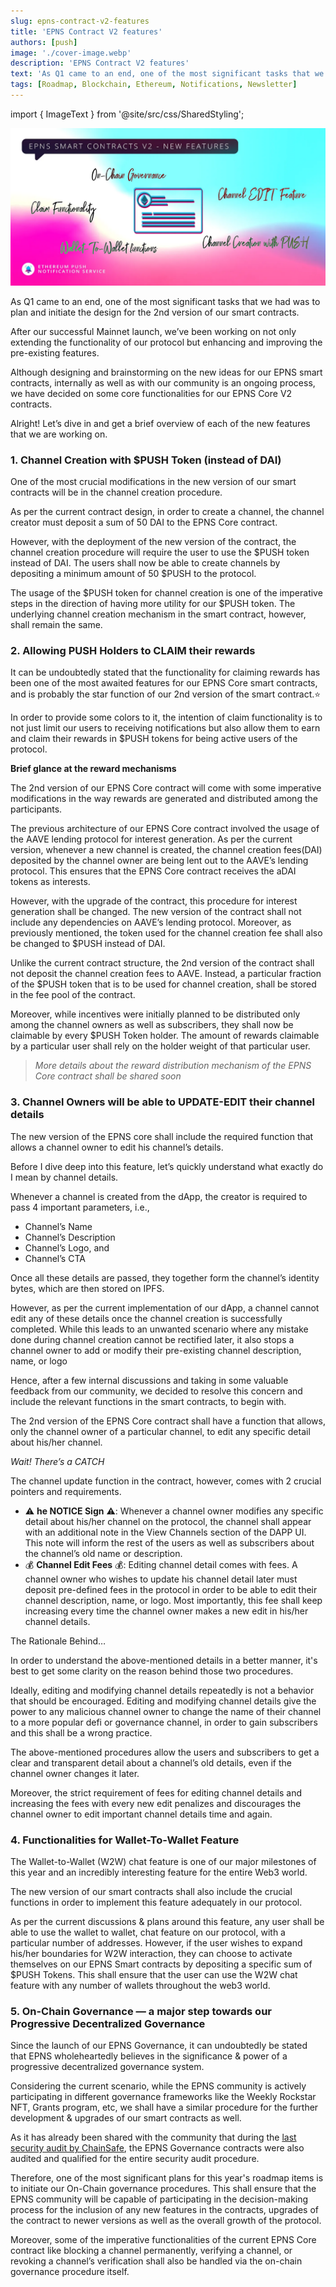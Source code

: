 ```yaml
---
slug: epns-contract-v2-features
title: 'EPNS Contract V2 features'
authors: [push]
image: './cover-image.webp'
description: 'EPNS Contract V2 features'
text: 'As Q1 came to an end, one of the most significant tasks that we had was to plan and initiate the design for the 2nd version of our smart contracts.'
tags: [Roadmap, Blockchain, Ethereum, Notifications, Newsletter]
---
```


import { ImageText } from '@site/src/css/SharedStyling';

![Cover Image of EPNS Contract V2 features](./cover-image.webp)

<!--truncate-->

As Q1 came to an end, one of the most significant tasks that we had was to plan and initiate the design for the 2nd version of our smart contracts.

After our successful Mainnet launch, we’ve been working on not only extending the functionality of our protocol but enhancing and improving the pre-existing features.

Although designing and brainstorming on the new ideas for our EPNS smart contracts, internally as well as with our community is an ongoing process, we have decided on some core functionalities for our EPNS Core V2 contracts.

Alright! Let’s dive in and get a brief overview of each of the new features that we are working on.

### 1. Channel Creation with $PUSH Token (instead of DAI)

One of the most crucial modifications in the new version of our smart contracts will be in the channel creation procedure.

As per the current contract design, in order to create a channel, the channel creator must deposit a sum of 50 DAI to the EPNS Core contract.

However, with the deployment of the new version of the contract, the channel creation procedure will require the user to use the $PUSH token instead of DAI. The users shall now be able to create channels by depositing a minimum amount of 50 $PUSH to the protocol.

The usage of the $PUSH token for channel creation is one of the imperative steps in the direction of having more utility for our $PUSH token. The underlying channel creation mechanism in the smart contract, however, shall remain the same.

### 2. Allowing PUSH Holders to CLAIM their rewards

It can be undoubtedly stated that the functionality for claiming rewards has been one of the most awaited features for our EPNS Core smart contracts, and is probably the star function of our 2nd version of the smart contract.⭐️

In order to provide some colors to it, the intention of claim functionality is to not just limit our users to receiving notifications but also allow them to earn and claim their rewards in $PUSH tokens for being active users of the protocol.

<b>Brief glance at the reward mechanisms</b>

The 2nd version of our EPNS Core contract will come with some imperative modifications in the way rewards are generated and distributed among the participants.

The previous architecture of our EPNS Core contract involved the usage of the AAVE lending protocol for interest generation. As per the current version, whenever a new channel is created, the channel creation fees(DAI) deposited by the channel owner are being lent out to the AAVE’s lending protocol. This ensures that the EPNS Core contract receives the aDAI tokens as interests.

However, with the upgrade of the contract, this procedure for interest generation shall be changed. The new version of the contract shall not include any dependencies on AAVE’s lending protocol. Moreover, as previously mentioned, the token used for the channel creation fee shall also be changed to $PUSH instead of DAI.

Unlike the current contract structure, the 2nd version of the contract shall not deposit the channel creation fees to AAVE. Instead, a particular fraction of the $PUSH token that is to be used for channel creation, shall be stored in the fee pool of the contract.

Moreover, while incentives were initially planned to be distributed only among the channel owners as well as subscribers, they shall now be claimable by every $PUSH Token holder. The amount of rewards claimable by a particular user shall rely on the holder weight of that particular user.

<blockquote><i>More details about the reward distribution mechanism of the EPNS Core contract shall be shared soon</i></blockquote>

### 3. Channel Owners will be able to UPDATE-EDIT their channel details

The new version of the EPNS core shall include the required function that allows a channel owner to edit his channel’s details.

Before I dive deep into this feature, let’s quickly understand what exactly do I mean by channel details.

Whenever a channel is created from the dApp, the creator is required to pass 4 important parameters, i.e.,

- Channel’s Name
- Channel’s Description
- Channel’s Logo, and
- Channel’s CTA

Once all these details are passed, they together form the channel’s identity bytes, which are then stored on IPFS.

However, as per the current implementation of our dApp, a channel cannot edit any of these details once the channel creation is successfully completed. While this leads to an unwanted scenario where any mistake done during channel creation cannot be rectified later, it also stops a channel owner to add or modify their pre-existing channel description, name, or logo

Hence, after a few internal discussions and taking in some valuable feedback from our community, we decided to resolve this concern and include the relevant functions in the smart contracts, to begin with.

The 2nd version of the EPNS Core contract shall have a function that allows, only the channel owner of a particular channel, to edit any specific detail about his/her channel.

<i>Wait! There’s a CATCH</i>

The channel update function in the contract, however, comes with 2 crucial pointers and requirements.

- ⚠️ <b>he NOTICE Sign</b> ⚠️: Whenever a channel owner modifies any specific detail about his/her channel on the protocol, the channel shall appear with an additional note in the View Channels section of the DAPP UI. This note will inform the rest of the users as well as subscribers about the channel’s old name or description.
- 💰 <b>Channel Edit Fees</b> 💰: Editing channel detail comes with fees. A channel owner who wishes to update his channel detail later must deposit pre-defined fees in the protocol in order to be able to edit their channel description, name, or logo. Most importantly, this fee shall keep increasing every time the channel owner makes a new edit in his/her channel details.

The Rationale Behind…

In order to understand the above-mentioned details in a better manner, it's best to get some clarity on the reason behind those two procedures.

Ideally, editing and modifying channel details repeatedly is not a behavior that should be encouraged. Editing and modifying channel details give the power to any malicious channel owner to change the name of their channel to a more popular defi or governance channel, in order to gain subscribers and this shall be a wrong practice.

The above-mentioned procedures allow the users and subscribers to get a clear and transparent detail about a channel’s old details, even if the channel owner changes it later.

Moreover, the strict requirement of fees for editing channel details and increasing the fees with every new edit penalizes and discourages the channel owner to edit important channel details time and again.

### 4. Functionalities for Wallet-To-Wallet Feature

The Wallet-to-Wallet (W2W) chat feature is one of our major milestones of this year and an incredibly interesting feature for the entire Web3 world.

The new version of our smart contracts shall also include the crucial functions in order to implement this feature adequately in our protocol.

As per the current discussions & plans around this feature, any user shall be able to use the wallet to wallet, chat feature on our protocol, with a particular number of addresses. However, if the user wishes to expand his/her boundaries for W2W interaction, they can choose to activate themselves on our EPNS Smart contracts by depositing a specific sum of $PUSH Tokens. This shall ensure that the user can use the W2W chat feature with any number of wallets throughout the web3 world.

### 5. On-Chain Governance — a major step towards our Progressive Decentralized Governance

Since the launch of our EPNS Governance, it can undoubtedly be stated that EPNS wholeheartedly believes in the significance & power of a progressive decentralized governance system.

Considering the current scenario, while the EPNS community is actively participating in different governance frameworks like the Weekly Rockstar NFT, Grants program, etc, we shall have a similar procedure for the further development & upgrades of our smart contracts as well.

As it has already been shared with the community that during the [last security audit by ChainSafe](https://epns.io/EPNS-Protocol-Audit2021.pdf), the EPNS Governance contracts were also audited and qualified for the entire security audit procedure.

Therefore, one of the most significant plans for this year's roadmap items is to initiate our On-Chain governance procedures. This shall ensure that the EPNS community will be capable of participating in the decision-making process for the inclusion of any new features in the contracts, upgrades of the contract to newer versions as well as the overall growth of the protocol.

Moreover, some of the imperative functionalities of the current EPNS Core contract like blocking a channel permanently, verifying a channel, or revoking a channel’s verification shall also be handled via the on-chain governance procedure itself.
